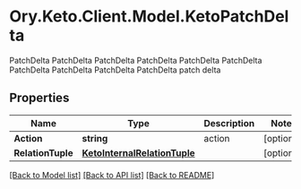 # Ory.Keto.Client.Model.KetoPatchDelta
PatchDelta PatchDelta PatchDelta PatchDelta PatchDelta PatchDelta PatchDelta PatchDelta PatchDelta PatchDelta patch delta

## Properties

Name | Type | Description | Notes
------------ | ------------- | ------------- | -------------
**Action** | **string** | action | [optional] 
**RelationTuple** | [**KetoInternalRelationTuple**](KetoInternalRelationTuple.md) |  | [optional] 

[[Back to Model list]](../README.md#documentation-for-models) [[Back to API list]](../README.md#documentation-for-api-endpoints) [[Back to README]](../README.md)

